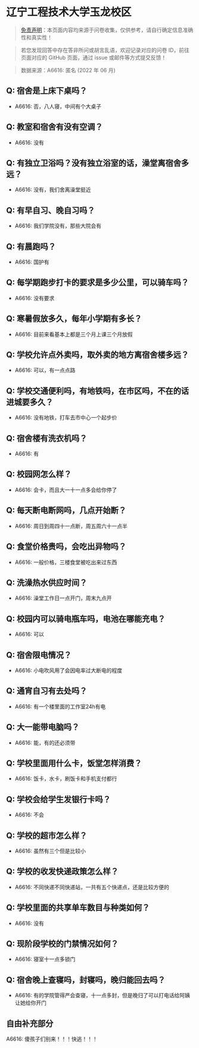 # 辽宁工程技术大学玉龙校区

> [免责声明](https://colleges.chat/#_3)：本页面内容均来源于问卷收集，仅供参考，请自行确定信息准确性和真实性！

> 若您发现回答中存在答非所问或胡言乱语，欢迎记录对应的问卷 ID，前往页面对应的 GitHub 页面，通过 issue 或邮件等方式提交反馈！

> 数据来源：A6616: 匿名 (2022 年 06 月)

## Q: 宿舍是上床下桌吗？

- A6616: 否，八人寝，中间有个大桌子

## Q: 教室和宿舍有没有空调？

- A6616: 没有

## Q: 有独立卫浴吗？没有独立浴室的话，澡堂离宿舍多远？

- A6616: 没有，我们舍离澡堂挺近

## Q: 有早自习、晚自习吗？

- A6616: 我们学院没有，那些大院会有

## Q: 有晨跑吗？

- A6616: 国护有

## Q: 每学期跑步打卡的要求是多少公里，可以骑车吗？

- A6616: 没有要求

## Q: 寒暑假放多久，每年小学期有多长？

- A6616: 目前来看基本上都是三个月上课三个月放假

## Q: 学校允许点外卖吗，取外卖的地方离宿舍楼多远？

- A6616: 可以，有一点点路

## Q: 学校交通便利吗，有地铁吗，在市区吗，不在的话进城要多久？

- A6616: 没有地铁，打车去市中心一个起步价

## Q: 宿舍楼有洗衣机吗？

- A6616: 有

## Q: 校园网怎么样？

- A6616: 会卡，而且大一十一点多会给你停了

## Q: 每天断电断网吗，几点开始断？

- A6616: 周日到周四十一点断，周五周六十一点半

## Q: 食堂价格贵吗，会吃出异物吗？

- A6616: 一般价格，三楼食堂被吃出来过东西

## Q: 洗澡热水供应时间？

- A6616: 澡堂工作日一点开门，周末九点开

## Q: 校园内可以骑电瓶车吗，电池在哪能充电？

- A6616: 可以

## Q: 宿舍限电情况？

- A6616: 小电吹风用了会因电率过大断电的程度

## Q: 通宵自习有去处吗？

- A6616: 有一个楼里面的工作室24h有电

## Q: 大一能带电脑吗？

- A6616: 能，有的还必须带

## Q: 学校里面用什么卡，饭堂怎样消费？

- A6616: 饭卡，水卡，刷饭卡和手机支付都行

## Q: 学校会给学生发银行卡吗？

- A6616: 不会

## Q: 学校的超市怎么样？

- A6616: 虽然有三个但是比较小

## Q: 学校的收发快递政策怎么样？

- A6616: 不同快递不同快递站，一共有五个快递点，还是比较方便的

## Q: 学校里面的共享单车数目与种类如何？

- A6616: 没有

## Q: 现阶段学校的门禁情况如何？

- A6616: 寝室十一点多锁门

## Q: 宿舍晚上查寝吗，封寝吗，晚归能回去吗？

- A6616: 有的学院管得严会查寝，十一点多封，但是晚归了可以打电话给阿姨让她给你开门

## 自由补充部分

A6616: 傻孩子们别来！！！快逃！！！